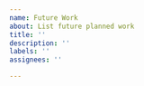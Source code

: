 ```yaml
---
name: Future Work
about: List future planned work
title: ''
description: ''
labels: ''
assignees: ''

---
```



